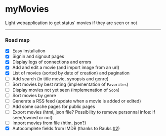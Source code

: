 # myMovies

Light webapplication to get status' movies if they are seen or not

---

### Road map

- [x] Easy installation
- [x] Signin and signout pages
- [x] Display logs of connections and errors
- [x] Add and edit a movie (and import image from an url)
- [x] List of movies (sorted by date of creation) and pagination
- [ ] Add search (in title movie, synopsis and genre)
- [ ] Sort movies by best rating (implementation of `Favorites`)
- [ ] Display movies not yet seen (implemenation of `Soon`)
- [ ] Sort movies by genre
- [ ] Generate a RSS feed (update when a movie is added or edited)
- [ ] Add some cache pages for public pages
- [ ] Export movies (html, json file? Possibility to remove personnal infos: if seen/owned or not)
- [ ] Import movies from file (htlm, json?)
- [x] Autocomplete fields from IMDB (thanks to Rauks [#2](https://github.com/nicolabricot/myMovies/pull/2))
